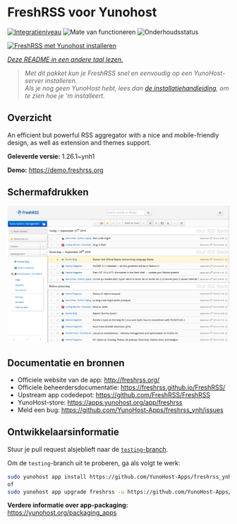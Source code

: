 <!--
NB: Deze README is automatisch gegenereerd door <https://github.com/YunoHost/apps/tree/master/tools/readme_generator>
Hij mag NIET handmatig aangepast worden.
-->

# FreshRSS voor Yunohost

[![Integratieniveau](https://apps.yunohost.org/badge/integration/freshrss)](https://ci-apps.yunohost.org/ci/apps/freshrss/)
![Mate van functioneren](https://apps.yunohost.org/badge/state/freshrss)
![Onderhoudsstatus](https://apps.yunohost.org/badge/maintained/freshrss)

[![FreshRSS met Yunohost installeren](https://install-app.yunohost.org/install-with-yunohost.svg)](https://install-app.yunohost.org/?app=freshrss)

*[Deze README in een andere taal lezen.](./ALL_README.md)*

> *Met dit pakket kun je FreshRSS snel en eenvoudig op een YunoHost-server installeren.*  
> *Als je nog geen YunoHost hebt, lees dan [de installatiehandleiding](https://yunohost.org/install), om te zien hoe je 'm installeert.*

## Overzicht

An efficient but powerful RSS aggregator with a nice and mobile-friendly design, as well as extension and themes support.


**Geleverde versie:** 1.26.1~ynh1

**Demo:** <https://demo.freshrss.org>

## Schermafdrukken

![Schermafdrukken van FreshRSS](./doc/screenshots/screenshot.png)

## Documentatie en bronnen

- Officiele website van de app: <http://freshrss.org/>
- Officiele beheerdersdocumentatie: <https://freshrss.github.io/FreshRSS/>
- Upstream app codedepot: <https://github.com/FreshRSS/FreshRSS>
- YunoHost-store: <https://apps.yunohost.org/app/freshrss>
- Meld een bug: <https://github.com/YunoHost-Apps/freshrss_ynh/issues>

## Ontwikkelaarsinformatie

Stuur je pull request alsjeblieft naar de [`testing`-branch](https://github.com/YunoHost-Apps/freshrss_ynh/tree/testing).

Om de `testing`-branch uit te proberen, ga als volgt te werk:

```bash
sudo yunohost app install https://github.com/YunoHost-Apps/freshrss_ynh/tree/testing --debug
of
sudo yunohost app upgrade freshrss -u https://github.com/YunoHost-Apps/freshrss_ynh/tree/testing --debug
```

**Verdere informatie over app-packaging:** <https://yunohost.org/packaging_apps>
